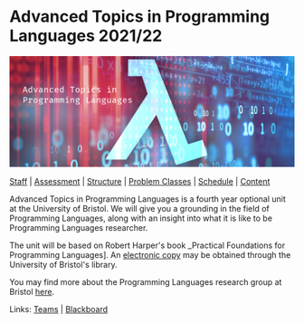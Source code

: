 # Advanced Topics in Programming Languages 2021/22

![Unit Banner: a Lambda in front of a matrix style background, with the unit name.](Images/lam.jpg)

[Staff](Staff.md) | [Assessment](Assessment.md) | [Structure](Structure.md) | [Problem Classes](ProblemClasses.md) | [Schedule](Schedule.md) | [Content](Content.md)

Advanced Topics in Programming Languages is a fourth year optional unit at the University of Bristol. We will give you a grounding in the field of Programming Languages, along with an insight into what it is like to be Programming Languages researcher.

The unit will be based on Robert Harper's book _Practical Foundations for Programming Languages]. An [electronic copy](https://bris.on.worldcat.org/v2/oclc/958542871) may be obtained through the University of Bristol's library.

You may find more about the Programming Languages research group at Bristol [here](https://bristolpl.github.io/).

Links:
[Teams](https://teams.microsoft.com/l/team/19%3aYLl8cZ1LVsO2bu8XXjE8QTc7WUPHgPZGzPmXUGdID-k1%40thread.tacv2/conversations?groupId=68f87e2e-dfc5-48c2-b267-49f1769e1c29&tenantId=b2e47f30-cd7d-4a4e-a5da-b18cf1a4151b)
| [Blackboard](TODO)

